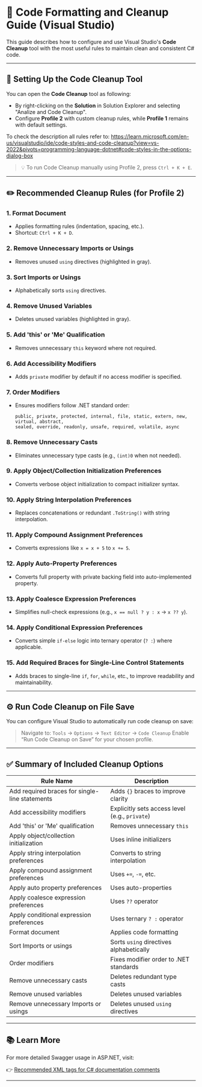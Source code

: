 # 📄 Code Formatting and Cleanup Guide (Visual Studio)

This guide describes how to configure and use Visual Studio's **Code Cleanup** tool with the most useful rules to maintain clean and consistent C# code.

---

## 🔧 Setting Up the Code Cleanup Tool

You can open the **Code Cleanup** tool as following:
* By right-clicking on the **Solution** in Solution Explorer and selecting "Analize and Code Cleanup".
* Configure **Profile 2** with custom cleanup rules, while **Profile 1** remains with default settings.

To check the description all rules refer to: https://learn.microsoft.com/en-us/visualstudio/ide/code-styles-and-code-cleanup?view=vs-2022&pivots=programming-language-dotnet#code-styles-in-the-options-dialog-box

> 💡 To run Code Cleanup manually using Profile 2, press `Ctrl + K + E`.

---

## ✏️ Recommended Cleanup Rules (for Profile 2)

### 1. **Format Document**

* Applies formatting rules (indentation, spacing, etc.).
* Shortcut: `Ctrl + K + D`.

### 2. **Remove Unnecessary Imports or Usings**

* Removes unused `using` directives (highlighted in gray).

### 3. **Sort Imports or Usings**

* Alphabetically sorts `using` directives.

### 4. **Remove Unused Variables**

* Deletes unused variables (highlighted in gray).

### 5. **Add 'this' or 'Me' Qualification**

* Removes unnecessary `this` keyword where not required.

### 6. **Add Accessibility Modifiers**

* Adds `private` modifier by default if no access modifier is specified.

### 7. **Order Modifiers**

* Ensures modifiers follow .NET standard order:

  ```
  public, private, protected, internal, file, static, extern, new, virtual, abstract, 
  sealed, override, readonly, unsafe, required, volatile, async
  ```

### 8. **Remove Unnecessary Casts**

* Eliminates unnecessary type casts (e.g., `(int)0` when not needed).

### 9. **Apply Object/Collection Initialization Preferences**

* Converts verbose object initialization to compact initializer syntax.

### 10. **Apply String Interpolation Preferences**

* Replaces concatenations or redundant `.ToString()` with string interpolation.

### 11. **Apply Compound Assignment Preferences**

* Converts expressions like `x = x + 5` to `x += 5`.

### 12. **Apply Auto-Property Preferences**

* Converts full property with private backing field into auto-implemented property.

### 13. **Apply Coalesce Expression Preferences**

* Simplifies null-check expressions (e.g., `x == null ? y : x` → `x ?? y`).

### 14. **Apply Conditional Expression Preferences**

* Converts simple `if-else` logic into ternary operator (`? :`) where applicable.

### 15. **Add Required Braces for Single-Line Control Statements**

* Adds braces to single-line `if`, `for`, `while`, etc., to improve readability and maintainability.

---

## ⚙️ Run Code Cleanup on File Save

You can configure Visual Studio to automatically run code cleanup on save:

> Navigate to:
> `Tools` → `Options` → `Text Editor` → `Code Cleanup`
> Enable “Run Code Cleanup on Save” for your chosen profile.

---

## ✅ Summary of Included Cleanup Options

| Rule Name                                      | Description                                    |
| ---------------------------------------------- | ---------------------------------------------- |
| Add required braces for single-line statements | Adds `{}` braces to improve clarity            |
| Add accessibility modifiers                    | Explicitly sets access level (e.g., `private`) |
| Add 'this' or 'Me' qualification               | Removes unnecessary `this`                     |
| Apply object/collection initialization         | Uses inline initializers                       |
| Apply string interpolation preferences         | Converts to string interpolation               |
| Apply compound assignment preferences          | Uses `+=`, `-=`, etc.                          |
| Apply auto property preferences                | Uses auto-properties                           |
| Apply coalesce expression preferences          | Uses `??` operator                             |
| Apply conditional expression preferences       | Uses ternary `? :` operator                    |
| Format document                                | Applies code formatting                        |
| Sort Imports or usings                         | Sorts `using` directives alphabetically        |
| Order modifiers                                | Fixes modifier order to .NET standards         |
| Remove unnecessary casts                       | Deletes redundant type casts                   |
| Remove unused variables                        | Deletes unused variables                       |
| Remove unnecessary Imports or usings           | Deletes unused `using` directives              |

---

## 📚 Learn More

For more detailed Swagger usage in ASP.NET, visit:

👉 [Recommended XML tags for C# documentation comments]([https://learn.microsoft.com/en-us/aspnet/core/tutorials/getting-started-with-swashbuckle?view=aspnetcore-8.0&tabs=visual-studio](https://learn.microsoft.com/en-us/dotnet/csharp/language-reference/xmldoc/recommended-tags))

---
